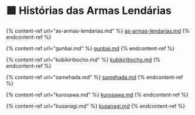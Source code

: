 # 🟥 Histórias das Armas Lendárias

{% content-ref url="as-armas-lendarias.md" %}
[as-armas-lendarias.md](as-armas-lendarias.md)
{% endcontent-ref %}

{% content-ref url="gunbai.md" %}
[gunbai.md](gunbai.md)
{% endcontent-ref %}

{% content-ref url="kubikiribocho.md" %}
[kubikiribocho.md](kubikiribocho.md)
{% endcontent-ref %}

{% content-ref url="samehada.md" %}
[samehada.md](samehada.md)
{% endcontent-ref %}

{% content-ref url="kurosawa.md" %}
[kurosawa.md](kurosawa.md)
{% endcontent-ref %}

{% content-ref url="kusanagi.md" %}
[kusanagi.md](kusanagi.md)
{% endcontent-ref %}
